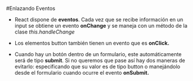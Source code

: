 #Enlazando Eventos

- React dispone de **eventos**. Cada vez que se recibe información en un input se obtiene un evento **onChange** y se maneja con un método de la clase _this.handleChange_

- Los elementos button también tienen un evento que es **onClick.**

- Cuando hay un botón dentro de un formulario, este automáticamente será de tipo **submit**. Si no queremos que pase así hay dos maneras de evitarlo: especificando que su valor es de tipo button o manejándolo desde el formulario cuando ocurre el evento **onSubmit.**

